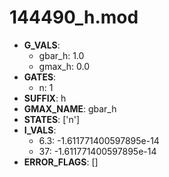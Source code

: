 # 144490_h.mod

- **G_VALS**:
  - gbar_h: 1.0
  - gmax_h: 0.0
- **GATES**:
  - n: 1
- **SUFFIX**: h
- **GMAX_NAME**: gbar_h
- **STATES**: ['n']
- **I_VALS**:
  - 6.3: -1.611771400597895e-14
  - 37: -1.611771400597895e-14
- **ERROR_FLAGS**: []
